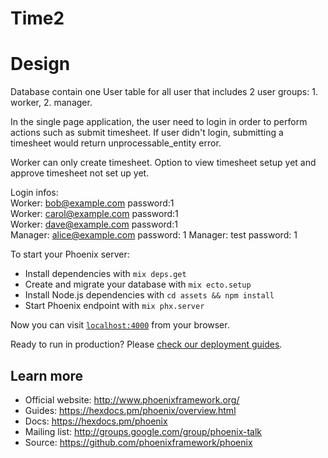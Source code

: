 # Time2

# Design 
Database contain one User table for all user that includes 2 user groups: 1. worker, 2. manager. 

In the single page application, the user need to login in order to perform actions such as submit timesheet. If user didn't login, submitting a timesheet would return unprocessable_entity error. 

Worker can only create timesheet.
Option to view timesheet setup yet and approve timesheet not set up yet.

Login infos:  
Worker: bob@example.com password:1    
Worker: carol@example.com password:1  
Worker: dave@example.com password:1  
Manager: alice@example.com password: 1
Manager: test password: 1   


To start your Phoenix server:

  * Install dependencies with `mix deps.get`
  * Create and migrate your database with `mix ecto.setup`
  * Install Node.js dependencies with `cd assets && npm install`
  * Start Phoenix endpoint with `mix phx.server`

Now you can visit [`localhost:4000`](http://localhost:4000) from your browser.

Ready to run in production? Please [check our deployment guides](https://hexdocs.pm/phoenix/deployment.html).

## Learn more

  * Official website: http://www.phoenixframework.org/
  * Guides: https://hexdocs.pm/phoenix/overview.html
  * Docs: https://hexdocs.pm/phoenix
  * Mailing list: http://groups.google.com/group/phoenix-talk
  * Source: https://github.com/phoenixframework/phoenix
